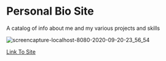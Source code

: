 # Personal Bio Site

A catalog of info about me and my various projects and skills

![screencapture-localhost-8080-2020-09-20-23_56_54](https://user-images.githubusercontent.com/65687019/93733974-1b9e0700-fb9d-11ea-98af-904c41fbd90d.png)


<a href="https://sammudick.netlify.app/">Link To Site</a>
